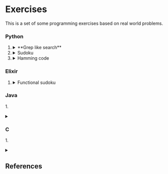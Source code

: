 # Exercises
This is a set of some programming exercises based on real world problems.

### Python

1. <details><summary>**Grep like search**</summary><p>This exercise involves creating a script that can search for specific patterns or keywords in a given text file, similar to the Unix "grep" command.</p><details>
3. <details><summary>Sudoku</summary>This exercise involves writing a program to create and solve a Sudoku puzzle. The goal is to create an algorithm that can fill in all the empty squares on a 9x9 Sudoku grid according to the game's rules.</p></details>
4. <details><summary>Hamming code</summary><p><p>This exercise involves implementing a Hamming code encoder and decoder. Hamming codes are a type of error-correcting code used in digital communications to detect and correct errors that may occur during transmission.</p></details>


### Elixir

1. <details><summary>Functional sudoku</summary><p></p></details>


### Java

  1.<details><summary></summary><p></p></details>


### C

1.<details><summary></summary><p></p></details>


  
## References
